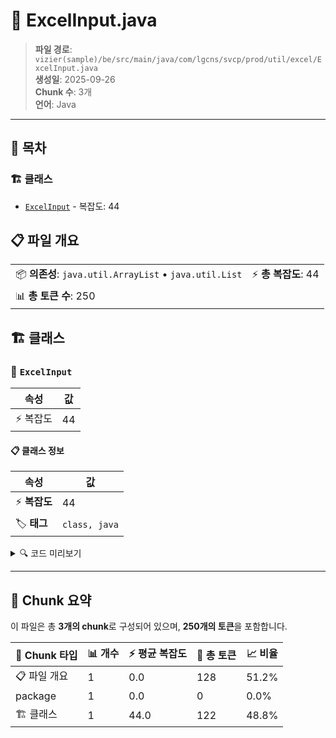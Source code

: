 # 📄 ExcelInput.java

> **파일 경로**: `vizier(sample)/be/src/main/java/com/lgcns/svcp/prod/util/excel/ExcelInput.java`  
> **생성일**: 2025-09-26  
> **Chunk 수**: 3개  
> **언어**: Java
---

## 📑 목차

### 🏗️ 클래스
- [`ExcelInput`](#class-excelinput) - 복잡도: 44

## 📋 파일 개요

| | |
|--|--|
| 📦 **의존성**: `java.util.ArrayList` • `java.util.List` | ⚡ **총 복잡도**: 44 |
| 📊 **총 토큰 수**: 250 |  |



## 🏗️ 클래스

### <a id="class-excelinput"></a>🎯 `ExcelInput`

| 속성 | 값 |
|------|----|
| ⚡ 복잡도 | 44 |



#### 📋 클래스 정보

| 속성 | 값 |
|------|----|
| ⚡ **복잡도** | 44 || 📍 **라인 범위** | 6-6 |
| 🏷️ **태그** | `class, java` |

<details>
<summary>🔍 코드 미리보기</summary>

```java
public class ExcelInput {
	
	private List<?> datas = new ArrayList<>();
	private String extention;
	private String sheetName;
	private String fileName;
	private String formatDate;
	private Object object;

	public String getExtention() {
		return extention;
	}
	public void setExtention(String extention) {
		this.extention = extention;
	}
	public String getSheetName() {
		return sheetName;
	}
	public void setSheetName(String sheetName) {
		this.sheetName = sheetName;
	}
	public String getFileName() {
		return fileName;
	}
	public void setFileName(String fileName) {
		this.fileName = fileName;
	}
	public List<?> getDatas() {
		return datas;
	}
	public void setDatas(List<?> datas) {
		this.datas = datas;
	}
	public String getFormatDate() {
		return formatDate;
	}
	public void setFormatDate(Str...
```

**Chunk 정보**
- 🆔 **ID**: `e40ff2839f04`
- 📍 **라인**: 6-6
- 📊 **토큰**: 122
- 🏷️ **태그**: `class, java`

</details>

---





## 🧩 Chunk 요약

이 파일은 총 **3개의 chunk**로 구성되어 있으며, **250개의 토큰**을 포함합니다.

| 🧩 Chunk 타입 | 📊 개수 | ⚡ 평균 복잡도 | 📝 총 토큰 | 📈 비율 |
|---------------|--------|-------------|----------|--------|
| 📋 파일 개요 | 1 | 0.0 | 128 | 51.2% |
| package | 1 | 0.0 | 0 | 0.0% |
| 🏗️ 클래스 | 1 | 44.0 | 122 | 48.8% |


